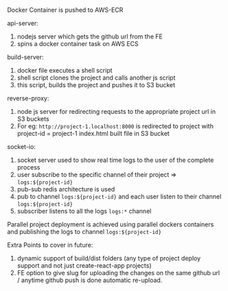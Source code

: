 Docker Container is pushed to AWS-ECR

api-server:
1. nodejs server which gets the github url from the FE
2. spins a docker container task on AWS ECS

build-server:
1. docker file executes a shell script 
2. shell script clones the project and calls another js script
3. this script, builds the project and pushes it to S3 bucket

reverse-proxy:
1. node js server for redirecting requests to the appropriate project url in S3 buckets
2. For eg: `http://project-1.localhost:8000` is redirected to project with project-id = project-1 index.html built file in S3 bucket

socket-io:
1. socket server used to show real time logs to the user of the complete process
2. user subscribe to the specific channel of their project => `logs:${project-id}`
3. pub-sub redis architecture is used
4. pub to channel `logs:${project-id}` and each user listen to their channel `logs:${project-id}`
5. subscriber listens to all the logs `logs:*` channel


Parallel project deployment is achieved using parallel dockers containers and publishing the logs to channel
`logs:${project-id}`

Extra Points to cover in future:
1. dynamic support of build/dist folders (any type of project deploy support and not just create-react-app projects)
2. FE option to give slug for uploading the changes on the same github url 
    / anytime github push is done automatic re-upload.

